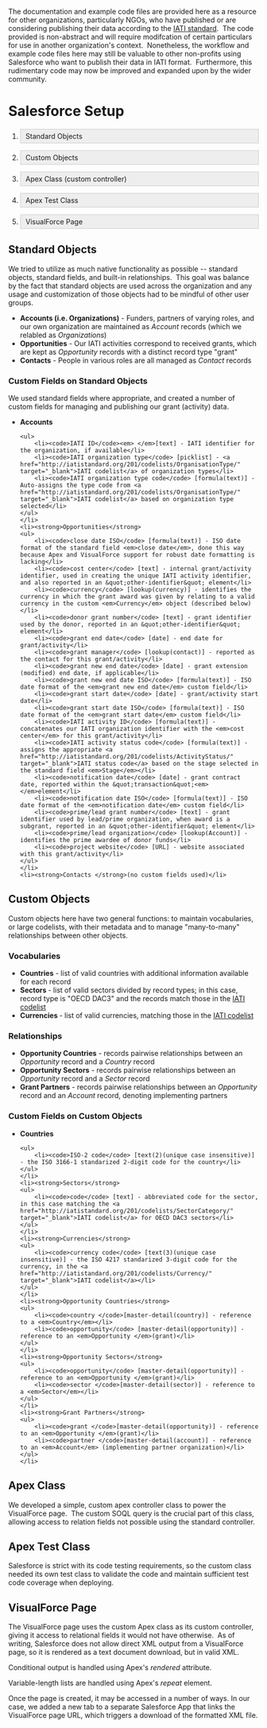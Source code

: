 <p>The documentation and example code files are provided here as a resource for other organizations, particularly NGOs, who have published or are considering publishing their data according to the <a href="http://iatistandard.org/" target="_blank">IATI standard</a>.&nbsp; The code provided is non-abstract and will require modifcation of certain particulars for use in another organization&#39;s context.&nbsp; Nonetheless, the workflow and example code files here may still be valuable to other non-profits using Salesforce who want to publish their data in IATI format.&nbsp; Furthermore, this rudimentary code may now be improved and expanded upon by the wider community.</p>

<h1>Salesforce Setup</h1>

<ol>
	<li>
	<p style="background: rgb(238, 238, 238) none repeat scroll 0% 0%; border: 1px solid rgb(204, 204, 204); padding: 5px 10px;">Standard Objects</p>
	</li>
	<li>
	<p style="background: rgb(238, 238, 238) none repeat scroll 0% 0%; border: 1px solid rgb(204, 204, 204); padding: 5px 10px;">Custom Objects</p>
	</li>
	<li>
	<p style="background: rgb(238, 238, 238) none repeat scroll 0% 0%; border: 1px solid rgb(204, 204, 204); padding: 5px 10px;">Apex Class (custom controller)</p>
	</li>
	<li>
	<p style="background: rgb(238, 238, 238) none repeat scroll 0% 0%; border: 1px solid rgb(204, 204, 204); padding: 5px 10px;">Apex Test Class</p>
	</li>
	<li>
	<p style="background: rgb(238, 238, 238) none repeat scroll 0% 0%; border: 1px solid rgb(204, 204, 204); padding: 5px 10px;">VisualForce Page</p>
	</li>
</ol>

<h2>Standard Objects</h2>

<p>We tried to utilize as much native functionality as possible -- standard objects, standard fields, and built-in relationships.&nbsp; This goal was balance by the fact that standard objects are used across the organization and any usage and customization of those objects had to be mindful of other user groups.</p>

<ul>
	<li><strong>Accounts (i.e. Organizations)</strong> - Funders, partners of varying roles, and our own organization are maintained as <em>Account </em>records (which we relabled as <em>Organizations</em>)</li>
	<li><strong>Opportunities</strong> - Our IATI activities correspond to received grants, which are kept as <em>Opportunity</em> records with a distinct record type &quot;grant&quot;</li>
	<li><strong>Contacts</strong> - People in various roles are all managed as <em>Contact </em>records</li>
</ul>

<h3>Custom Fields on Standard Objects</h3>

<p>We used standard fields where appropriate, and created a number of custom fields for managing and publishing our grant (activity) data.</p>

<ul>
	<li><strong>Accounts</strong>

	<ul>
		<li><code>IATI ID</code><em> </em>[text] - IATI identifier for the organization, if available</li>
		<li><code>IATI organization type</code> [picklist] - <a href="http://iatistandard.org/201/codelists/OrganisationType/" target="_blank">IATI codelist</a> of organization types</li>
		<li><code>IATI organization type code</code> [formula(text)] - Auto-assigns the type code from <a href="http://iatistandard.org/201/codelists/OrganisationType/" target="_blank">IATI codelist</a> based on organization type selected</li>
	</ul>
	</li>
	<li><strong>Opportunities</strong>
	<ul>
		<li><code>close date ISO</code> [formula(text)] - ISO date format of the standard field <em>close date</em>, done this way because Apex and VisualForce support for robust date formatting is lacking</li>
		<li><code>cost center</code> [text] - internal grant/activity identifier, used in creating the unique IATI activity identifier, and also reported in an &quot;other-identifier&quot; element</li>
		<li><code>currency</code> [lookup(currency)] - identifies the currency in which the grant award was given by relating to a valid currency in the custom <em>Currency</em> object (described below)</li>
		<li><code>donor grant number</code> [text] - grant identifier used by the donor, reported in an &quot;other-identifier&quot; element</li>
		<li><code>grant end date</code> [date] - end date for grant/activity</li>
		<li><code>grant manager</code> [lookup(contact)] - reported as the contact for this grant/activity</li>
		<li><code>grant new end date</code> [date] - grant extension (modified) end date, if applicable</li>
		<li><code>grant new end date ISO</code> [formula(text)] - ISO date format of the <em>grant new end date</em> custom field</li>
		<li><code>grant start date</code> [date] - grant/activity start date</li>
		<li><code>grant start date ISO</code> [formula(text)] - ISO date format of the <em>grant start date</em> custom field</li>
		<li><code>IATI activity ID</code> [formula(text)] - concatenates our IATI organization identifier with the <em>cost center</em> for this grant/activity</li>
		<li><code>IATI activity status code</code> [formula(text)] - assigns the appropriate <a href="http://iatistandard.org/201/codelists/ActivityStatus/" target="_blank">IATI status code</a> based on the stage selected in the standard field <em>Stage</em></li>
		<li><code>notification date</code> [date] - grant contract date, reported within the &quot;transaction&quot;<em> </em>element</li>
		<li><code>notification date ISO</code> [formula(text)] - ISO date format of the <em>notification date</em> custom field</li>
		<li><code>prime/lead grant number</code> [text] - grant identifier used by lead/prime organization, when award is a subgrant, reported in an &quot;other-identifier&quot; element</li>
		<li><code>prime/lead organization</code> [lookup(Account)] - identifies the prime awardee of donor funds</li>
		<li><code>project website</code> [URL] - website associated with this grant/activity</li>
	</ul>
	</li>
	<li><strong>Contacts </strong>(no custom fields used)</li>
</ul>

<h2>Custom Objects</h2>

<p>Custom objects here have two general functions: to maintain vocabularies, or large codelists, with their metadata and to manage &quot;many-to-many&quot; relationships between other objects.</p>

<h3>Vocabularies</h3>

<ul>
	<li><strong>Countries</strong> - list of valid countries with additional information available for each record</li>
	<li><strong>Sectors </strong>- list of valid sectors divided by record types; in this case, record type is &quot;OECD DAC3&quot; and the records match those in the <a href="http://iatistandard.org/201/codelists/SectorCategory/" target="_blank">IATI codelist</a></li>
	<li><strong>Currencies </strong>- list of valid currencies, matching those in the <a href="http://iatistandard.org/201/codelists/Currency/" target="_blank">IATI codelist</a></li>
</ul>

<h3>Relationships</h3>

<ul>
	<li><strong>Opportunity Countries</strong> - records pairwise relationships between an <em>Opportunity</em> record and a <em>Country</em> record</li>
	<li><strong>Opportunity Sectors</strong> - records pairwise relationships between an <em>Opportunity </em>record and a <em>Sector</em> record</li>
	<li><strong>Grant Partners</strong> - records pairwise relationships between an <em>Opportunity</em> record and an <em>Account</em> record, denoting implementing partners</li>
</ul>

<h3>Custom Fields on Custom Objects</h3>

<ul>
	<li><strong>Countries</strong>

	<ul>
		<li><code>ISO-2 code</code> [text(2)(unique case insensitive)] - the ISO 3166-1 standarized 2-digit code for the country</li>
	</ul>
	</li>
	<li><strong>Sectors</strong>
	<ul>
		<li><code>code</code> [text] - abbreviated code for the sector, in this case matching the <a href="http://iatistandard.org/201/codelists/SectorCategory/" target="_blank">IATI codelist</a> for OECD DAC3 sectors</li>
	</ul>
	</li>
	<li><strong>Currencies</strong>
	<ul>
		<li><code>currency code</code> [text(3)(unique case insensitive)] - the ISO 4217 standarized 3-digit code for the currency, in the <a href="http://iatistandard.org/201/codelists/Currency/" target="_blank">IATI codelist</a></li>
	</ul>
	</li>
	<li><strong>Opportunity Countries</strong>
	<ul>
		<li><code>country </code>[master-detail(country)] - reference to a <em>Country</em></li>
		<li><code>opportunity</code> [master-detail(opportunity)] - reference to an <em>Opportunity </em>(grant)</li>
	</ul>
	</li>
	<li><strong>Opportunity Sectors</strong>
	<ul>
		<li><code>opportunity</code> [master-detail(opportunity)] - reference to an <em>Opportunity </em>(grant)</li>
		<li><code>sector </code>[master-detail(sector)] - reference to a <em>Sector</em></li>
	</ul>
	</li>
	<li><strong>Grant Partners</strong>
	<ul>
		<li><code>grant </code>[master-detail(opportunity)] - reference to an <em>Opportunity </em>(grant)</li>
		<li><code>partner </code>[master-detail(account)] - reference to an <em>Account</em> (implementing partner organization)</li>
	</ul>
	</li>
</ul>

<h2>Apex Class</h2>

<p>We developed a simple, custom apex controller class to power the VisualForce page.&nbsp; The custom SOQL query is the crucial part of this class, allowing access to relation fields not possible using the standard controller.</p>

<h2>Apex Test Class</h2>

<p>Salesforce is strict with its code testing requirements, so the custom class needed its own test class to validate the code and maintain sufficient test code coverage when deploying.</p>

<h2>VisualForce Page</h2>

<p>The VisualForce page uses the custom Apex class as its custom controller, giving it access to relational fields it would not have otherwise.&nbsp; As of writing, Salesforce does not allow direct XML output from a VisualForce page, so it is rendered as a text document download, but in valid XML.&nbsp;</p>

<p>Conditional output is handled using Apex&#39;s <em>rendered</em> attribute.</p>

<p>Variable-length lists are handled using Apex&#39;s <em>repeat</em> element.</p>

<p>Once the page is created, it may be accessed in a number of ways. In our case, we added a new tab to a separate Salesforce App that links the VisualForce page URL, which triggers a download of the formatted XML file.</p>

